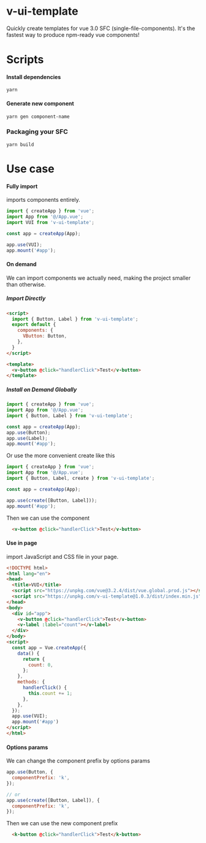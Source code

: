 # v-ui-template

 Quickly create templates for vue 3.0 SFC (single-file-components). It's the fastest way to produce npm-ready vue components!

# Scripts

#### Install dependencies 

```
yarn
```

#### Generate new component

```
yarn gen component-name
```

### Packaging your SFC

```
yarn build
```


# Use case

#### Fully import

imports components entirely.

```js
import { createApp } from 'vue';
import App from '@/App.vue';
import VUI from 'v-ui-template';

const app = createApp(App);

app.use(VUI);
app.mount('#app');
```

#### On demand

We can import components we actually need, making the project smaller than otherwise.

##### Import Directly

```html
<script>
  import { Button, Label } from 'v-ui-template';
  export default {
    components: {
      VButton: Button,
    },
  }
</script>

<template>
  <v-button @click="handlerClick">Test</v-button>
</template>
```

##### Install on Demand Globally 

```js
import { createApp } from 'vue';
import App from '@/App.vue';
import { Button, Label } from 'v-ui-template';

const app = createApp(App);
app.use(Button);
app.use(Label);
app.mount('#app');
```

Or use the more convenient create like this

```js
import { createApp } from 'vue';
import App from '@/App.vue';
import { Button, Label, create } from 'v-ui-template';

const app = createApp(App);

app.use(create([Button, Label]));
app.mount('#app');
```

Then we can use the component

```html
  <v-button @click="handlerClick">Test</v-button>
```
#### Use in page

import JavaScript and CSS file in your page.

```html
<!DOCTYPE html>
<html lang="en">
<head>
  <title>VUI</title>
  <script src="https://unpkg.com/vue@3.2.4/dist/vue.global.prod.js"></script>
  <script src="https://unpkg.com/v-ui-template@1.0.3/dist/index.min.js"></script>
</head>
<body>
  <div id="app">
    <v-button @click="handlerClick">Test</v-button>
    <v-label :label="count"></v-label>
  </div>
</body>
<script>
  const app = Vue.createApp({
    data() {
      return {
        count: 0,
      };
    },
    methods: {
      handlerClick() {
        this.count += 1;
      },
    },
  });
  app.use(VUI);
  app.mount('#app')
</script>
</html>
```

#### Options params

We can change the component prefix by options params

```js
app.use(Button, {
  componentPrefix: 'k',
});

// or
app.use(create([Button, Label]), {
  componentPrefix: 'k',
});
```

Then we can use the new component prefix

```html
  <k-button @click="handlerClick">Test</k-button>
```